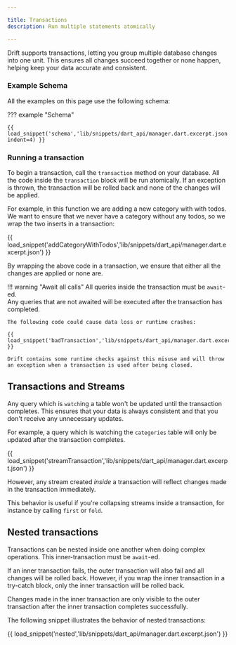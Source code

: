 ```yaml
---

title: Transactions
description: Run multiple statements atomically

---
```




Drift supports transactions, letting you group multiple database changes into one unit. This ensures all changes succeed together or none happen, helping keep your data accurate and consistent. 


### Example Schema

All the examples on this page use the following schema:

??? example "Schema"

    {{ load_snippet('schema','lib/snippets/dart_api/manager.dart.excerpt.json', indent=4) }}

### Running a transaction

To begin a transaction, call the `transaction` method on your database.
All the code inside the `transaction` block will be run atomically. If an exception is thrown, the transaction will be rolled back and none of the changes will be applied.

For example, in this function we are adding a new category with with todos.  
We want to ensure that we never have a category without any todos, so we wrap the two inserts in a transaction:

{{ load_snippet('addCategoryWithTodos','lib/snippets/dart_api/manager.dart.excerpt.json') }}

By wrapping the above code in a transaction, we ensure that either all the changes are applied or none are.

!!! warning "Await all calls"
    All queries inside the transaction must be `await`-ed.  
    Any queries that are not awaited will be executed after the transaction has completed.

    The following code could cause data loss or runtime crashes:
  
    {{ load_snippet('badTransaction','lib/snippets/dart_api/manager.dart.excerpt.json') }}

    Drift contains some runtime checks against this misuse and will throw an exception when a transaction is used after being closed.

## Transactions and Streams

Any query which is `watch`ing a table won't be updated until the transaction completes. This ensures that your data is always consistent and that you don't receive any unnecessary updates.

For example, a query which is watching the `categories` table will only be updated after the transaction completes.
  
{{ load_snippet('streamTransaction','lib/snippets/dart_api/manager.dart.excerpt.json') }}

However, any stream created _inside_ a transaction will reflect changes made in the transaction immediately.

This behavior is useful if you're collapsing streams inside a transaction, for instance by
calling `first` or `fold`.


## Nested transactions

Transactions can be nested inside one another when doing complex operations. 
This inner-transaction must be `await`-ed.

If an inner transaction fails, the outer transaction will also fail and all changes will be rolled back.
However, if you wrap the inner transaction in a try-catch block, only the inner transaction will be rolled back.

Changes made in the inner transaction are only visible to the outer transaction after the inner transaction completes successfully.

The following snippet illustrates the behavior of nested transactions:

{{ load_snippet('nested','lib/snippets/dart_api/manager.dart.excerpt.json') }}